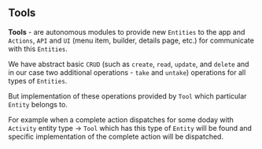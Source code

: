 ## Tools

**Tools** - are autonomous modules to provide new `Entities` to the app and `Actions`, `API` and `UI` (menu item, builder, details page, etc.) for communicate with this `Entities`.

We have abstract basic `CRUD` (such as `create`, `read`, `update`, and `delete` and in our case two additional operations - `take` and `untake`) operations for all types of `Entities`.

But implementation of these operations provided by `Tool` which particular `Entity` belongs to.

For example when a complete action dispatches for some doday with `Activity` entity type -> `Tool` which has this type of `Entity` will be found and specific implementation of the complete action will be dispatched.
